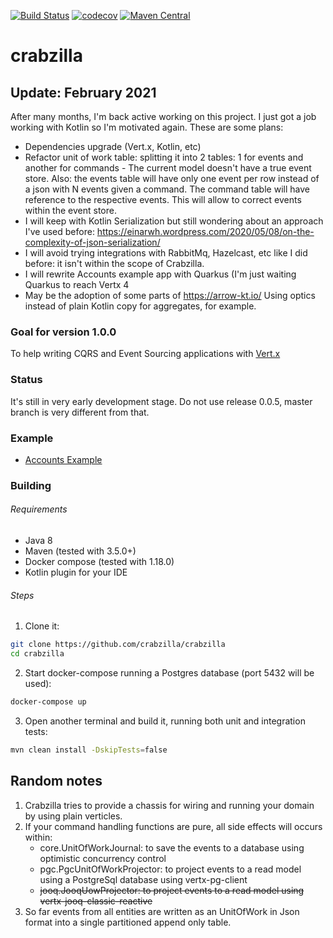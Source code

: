 [![Build Status](https://travis-ci.org/crabzilla/crabzilla.svg?branch=master)](https://travis-ci.org/crabzilla/crabzilla)
[![codecov](https://codecov.io/gh/crabzilla/crabzilla/branch/master/graph/badge.svg)](https://codecov.io/gh/crabzilla/crabzilla)
[![Maven Central](https://maven-badges.herokuapp.com/maven-central/io.github.crabzilla/crabzilla/badge.svg)](http://search.maven.org/#artifactdetails%7Cio.github.crabzilla%7Ccrabzilla%7C0.0.5%7C)

# crabzilla

## Update: February 2021

After many months, I'm back active working on this project. I just got a job working with Kotlin so I'm motivated again. These are some plans:

* Dependencies upgrade (Vert.x, Kotlin, etc)
* Refactor unit of work table: splitting it into 2 tables: 1 for events and another for commands - The current model doesn't have a true event store. Also: the events table will have only one event per row instead of a json with N events given a command. The command table will have reference to the respective events. This will allow to correct events within the event store.
* I will keep with Kotlin Serialization but still wondering about an approach I've used before: https://einarwh.wordpress.com/2020/05/08/on-the-complexity-of-json-serialization/
* I will avoid trying integrations with RabbitMq, Hazelcast, etc like I did before: it isn't within the scope of Crabzilla.
* I will rewrite Accounts example app with Quarkus (I'm just waiting Quarkus to reach Vertx 4
* May be the adoption of some parts of https://arrow-kt.io/ Using optics instead of plain Kotlin copy for aggregates, for example.


### Goal for version 1.0.0

To help writing CQRS and Event Sourcing applications with [Vert.x](http://vertx.io/)

### Status

It's still in very early development stage. Do not use release 0.0.5, master branch is very different from that.

### Example
* [Accounts Example](https://github.com/crabzilla/accounts)

### Building

###### Requirements

* Java 8
* Maven (tested with 3.5.0+)
* Docker compose (tested with 1.18.0)
* Kotlin plugin for your IDE

###### Steps

1. Clone it:

```bash
git clone https://github.com/crabzilla/crabzilla
cd crabzilla
```

2. Start docker-compose running a Postgres database (port 5432 will be used):

```bash
docker-compose up
```

3. Open another terminal and build it, running both unit and integration tests:

```bash
mvn clean install -DskipTests=false
```

## Random notes

1. Crabzilla tries to provide a chassis for wiring and running your domain by using plain verticles.
2. If your command handling functions are pure, all side effects will occurs within:
    * core.UnitOfWorkJournal: to save the events to a database using optimistic concurrency control
    * pgc.PgcUnitOfWorkProjector: to project events to a read model using a PostgreSql database using vertx-pg-client
    * ~~jooq.JooqUowProjector: to project events to a read model using vertx-jooq-classic-reactive~~
3. So far events from all entities are written as an UnitOfWork in Json format into a single partitioned append only table.



